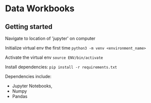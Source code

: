 # Data Workbooks

## Getting started

Navigate to location of 'jupyter' on computer

Initialize virtual env the first time
`python3 -m venv <environment_name>`

Activate the virtual env
`source ENV/bin/activate`

Install dependencies:
`pip install -r requirements.txt`

Dependencies include:
 - Jupyter Notebooks,
 - Numpy
 - Pandas